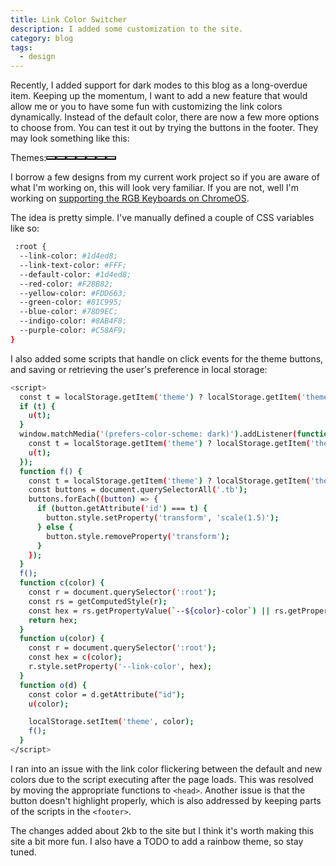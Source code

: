 ```yaml
---
title: Link Color Switcher
description: I added some customization to the site.
category: blog
tags:
  - design
---
```


Recently, I added support for dark modes to this blog as a long-overdue item. Keeping up the momentum, I want to add a new feature that would allow me or you to have some fun with customizing the link colors dynamically. Instead of the default color, there are now a few more options to choose from. You can test it out by trying the buttons in the footer. They may look something like this:

<div style="display: flex; align-items: center;">
  Themes:
  <button id="default" class="tb" style="background-color: var(--default-color);" onclick="o(this)"></button>
  <button id="red" class="tb" style="background-color: var(--red-color);" onclick="o(this)"></button>
  <button id="yellow" class="tb" style="background-color: var(--yellow-color);" onclick="o(this)"></button>
  <button id="green" class="tb" style="background-color: var(--green-color);" onclick="o(this)"></button>
  <button id="blue" class="tb" style="background-color: var(--blue-color);" onclick="o(this)"></button>
  <button id="indigo" class="tb" style="background-color: var(--indigo-color);" onclick="o(this)"></button>
  <button id="purple" class="tb" style="background-color: var(--purple-color);" onclick="o(this)"></button>
</div>

I borrow a few designs from my current work project so if you are aware of what I'm working on, this will look very familiar. If you are not, well I'm working on [supporting the RGB Keyboards on ChromeOS](https://chromeunboxed.com/chromeos-keyboard-backlight-personalization-hub).

The idea is pretty simple. I've manually defined a couple of CSS variables like so:

```sh
 :root {
  --link-color: #1d4ed8;
  --link-text-color: #FFF;
  --default-color: #1d4ed8;
  --red-color: #F28B82;
  --yellow-color: #FDD663;
  --green-color: #81C995;
  --blue-color: #78D9EC;
  --indigo-color: #8AB4F8;
  --purple-color: #C58AF9;
}
```

I also added some scripts that handle on click events for the theme buttons, and saving or retrieving the user's preference in local storage:
```sh
<script>
  const t = localStorage.getItem('theme') ? localStorage.getItem('theme') : 'default';
  if (t) {
    u(t);
  }
  window.matchMedia('(prefers-color-scheme: dark)').addListener(function (e) {
    const t = localStorage.getItem('theme') ? localStorage.getItem('theme') : 'default';
    u(t);
  });
  function f() {
    const t = localStorage.getItem('theme') ? localStorage.getItem('theme') : 'default';
    const buttons = document.querySelectorAll('.tb');
    buttons.forEach((button) => {
      if (button.getAttribute('id') === t) {
        button.style.setProperty('transform', 'scale(1.5)');
      } else {
        button.style.removeProperty('transform');
      }
    });
  }
  f();
  function c(color) {
    const r = document.querySelector(':root');
    const rs = getComputedStyle(r);
    const hex = rs.getPropertyValue(`--${color}-color`) || rs.getPropertyValue(`--default-color`);
    return hex;
  }
  function u(color) {
    const r = document.querySelector(':root');
    const hex = c(color);
    r.style.setProperty('--link-color', hex);
  }
  function o(d) {
    const color = d.getAttribute("id");
    u(color);

    localStorage.setItem('theme', color);
    f();
  }
</script>
```

I ran into an issue with the link color flickering between the default and new colors due to the script executing after the page loads. This was resolved by moving the appropriate functions to `<head>`. Another issue is that the button doesn't highlight properly, which is also addressed by keeping parts of the scripts in the `<footer>`.

The changes added about 2kb to the site but I think it's worth making this site a bit more fun. I also have a TODO to add a rainbow theme, so stay tuned.